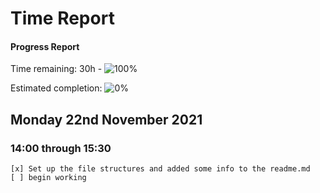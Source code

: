 # Time Report

#### Progress Report
Time remaining: 30h - ![100%](https://progress-bar.dev/100)

Estimated completion: ![0%](https://progress-bar.dev/0)

## Monday 22nd November 2021

### 14:00 through 15:30
    [x] Set up the file structures and added some info to the readme.md
    [ ] begin working